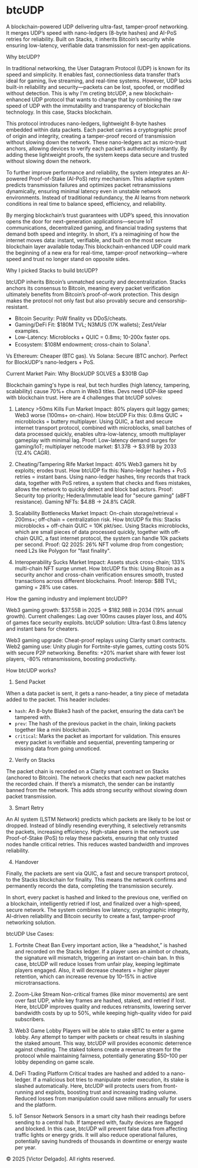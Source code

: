 # btcUDP
A blockchain-powered UDP delivering ultra-fast, tamper-proof networking. It merges UDP’s speed with nano-ledgers (8-byte hashes) and AI-PoS retries for reliability. Built on Stacks, it inherits Bitcoin’s security while ensuring low-latency, verifiable data transmission for next-gen applications.


Why btcUDP?


In traditional networking, the User Datagram Protocol (UDP) is known for its speed and simplicity. It enables fast, connectionless data transfer that’s ideal for gaming, live streaming, and real-time systems. However, UDP lacks built-in reliability and security—packets can be lost, spoofed, or modified without detection. This is why I'm creting btcUDP, a new blockchain-enhanced UDP protocol that wants to change that by combining the raw speed of UDP with the immutability and transparency of blockchain technology. In this case, Stacks blockchain.

This protocol introduces nano-ledgers, lightweight 8-byte hashes embedded within data packets. Each packet carries a cryptographic proof of origin and integrity, creating a tamper-proof record of transmission without slowing down the network. These nano-ledgers act as micro-trust anchors, allowing devices to verify each packet’s authenticity instantly. By adding these lightweight proofs, the system keeps data secure and trusted without slowing down the network.

To further improve performance and reliability, the system integrates an AI-powered Proof-of-Stake (AI-PoS) retry mechanism. This adaptive system predicts transmission failures and optimizes packet retransmissions dynamically, ensuring minimal latency even in unstable network environments. Instead of traditional redundancy, the AI learns from network conditions in real time to balance speed, efficiency, and reliability.

By merging blockchain’s trust guarantees with UDP’s speed, this innovation opens the door for next-generation applications—secure IoT communications, decentralized gaming, and financial trading systems that demand both speed and integrity. In short, it’s a reimagining of how the internet moves data: instant, verifiable, and built on the most secure blockchain layer available today.This blockchain-enhanced UDP could mark the beginning of a new era for real-time, tamper-proof networking—where speed and trust no longer stand on opposite sides.


Why I picked Stacks to build btcUDP? 

btcUDP inherits Bitcoin’s unmatched security and decentralization. Stacks anchors its consensus to Bitcoin, meaning every packet verification ultimately benefits from Bitcoin’s proof-of-work protection. This design makes the protocol not only fast but also provably secure and censorship-resistant. 

- Bitcoin Security: PoW finality vs DDoS/cheats.
- Gaming/DeFi Fit: $180M TVL; N3MUS (17K wallets); Zest/Velar examples.
- Low-Latency: Microblocks + QUIC = 0.8ms; 10-200x faster ops.
- Ecosystem: $108M endowment; cross-chain to Solana<SUP>1</SUP>.

Vs Ethereum: Cheaper (BTC gas). Vs Solana: Secure (BTC anchor). Perfect for BlockUDP's nano-ledgers + PoS.


Current Market Pain: Why BlockUDP SOLVES a $301B Gap

Blockchain gaming's hype is real, but tech hurdles (high latency, tampering, scalability) cause 70%+ churn in Web3 titles. Devs need UDP-like speed with blockchain trust. Here are 4 challenges that btcUDP solves:

1) Latency >50ms Kills Fun
Market Impact: 80% players quit laggy games; Web3 worse (100ms+ on-chain).
How btcUDP Fix this: 0.8ms QUIC + microblocks = buttery multiplayer. Using QUIC, a fast and secure internet transport protocol, combined with microblocks, small batches of data processed quickly, enables ultra-low-latency, smooth multiplayer gameplay with minimal lag.
Proof: Low-latency demand surges for gaming/IoT; multiplayer netcode market: $1.37B → $3.91B by 2033 (12.4% CAGR). 

2) Cheating/Tampering Rife
Market Impact: 40% Web3 gamers hit by exploits; erodes trust.
How btcUDP fix this: Nano-ledger hashes + PoS retries = instant bans. Using nano-ledger hashes, tiny records that track data, together with PoS retires, a system that checks and fixes mistakes, allows the network to quickly detect and block bad actors.
Proof: Security top priority; Hedera/Immutable lead for "secure gaming" (aBFT resistance). Gaming NFTs: $4.8B → 24.8% CAGR.

3) Scalability Bottlenecks
Market Impact: On-chain storage/retrieval = 200ms+; off-chain = centralization risk.
How btcUDP fix this: Stacks microblocks + off-chain QUIC = 10K pkt/sec. Using Stacks microblocks, which are small pieces of data processed quickly, together with off-chain QUIC, a fast internet protocol, the system can handle 10k packets per second.
Proof: Q2 2025: 26% NFT volume drop from congestion; need L2s like Polygon for "fast finality". 

4) Interoperability Sucks
Market Impact: Assets stuck cross-chain; 133% multi-chain NFT surge unmet.
How btcUDP fix this: Using Bitcoin as a security anchor and cross-chain verification ensures smooth, trusted transactions across different blockchains.
Proof: Interop: $8B TVL; gaming = 28% use cases.

How the gaming industry and implement btcUDP?

Web3 gaming growth: $37.55B in 2025 → $182.98B in 2034 (19% annual growth).
Current challenges: Lag over 100ms causes player loss, and 40% of games face security exploits.
btcUDP solution: Ultra-fast 0.8ms latency and instant bans for cheaters.

Web3 gaming upgrade: Cheat-proof replays using Clarity smart contracts.
Web2 gaming use: Unity plugin for Fortnite-style games, cutting costs 50% with secure P2P networking.
Benefits: +20% market share with fewer lost players, -80% retransmissions, boosting productivity.


How btcUDP works?

1) Send Packet

When a data packet is sent, it gets a nano-header, a tiny piece of metadata added to the packet. This header includes:

* `hash`: An 8-byte Blake3 hash of the packet, ensuring the data can’t be tampered with.
* `prev`: The hash of the previous packet in the chain, linking packets together like a mini blockchain.
* `critical`: Marks the packet as important for validation.
This ensures every packet is verifiable and sequential, preventing tampering or missing data from going unnoticed.

2) Verify on Stacks
   
The packet chain is recorded on a Clarity smart contract on Stacks (anchored to Bitcoin). The network checks that each new packet matches the recorded chain. If there’s a mismatch, the sender can be instantly banned from the network. This adds strong security without slowing down packet transmission.

3) Smart Retry
   
An AI system (LSTM Network) predicts which packets are likely to be lost or dropped. Instead of blindly resending everything, it selectively retransmits the packets, increasing efficiency. High-stake peers in the network use Proof-of-Stake (PoS) to relay these packets, ensuring that only trusted nodes handle critical retries. This reduces wasted bandwidth and improves reliability.

4) Handover 

Finally, the packets are sent via QUIC, a fast and secure transport protocol, to the Stacks blockchain for finality. This means the network confirms and permanently records the data, completing the transmission securely.

In short, every packet is hashed and linked to the previous one, verified on a blockchain, intelligently retried if lost, and finalized over a high-speed, secure network. The system combines low latency, cryptographic integrity, AI-driven reliability and Bitcoin security to create a fast, tamper-proof networking solution.


btcUDP Use Cases:

1) Fortnite Cheat Ban
Every important action, like a “headshot,” is hashed and recorded on the Stacks ledger. If a player uses an aimbot or cheats, the signature will mismatch, triggering an instant on-chain ban.
In this case, btcUDP will reduce losses from unfair play, keeping legitimate players engaged. Also, it will decrease cheaters = higher player retention, which can increase revenue by 10–15% in active microtransactions.

2) Zoom-Like Stream
Non-critical frames (like minor movements) are sent over fast UDP, while key frames are hashed, staked, and retried if lost.
Here, btcUDP improves quality and reduces retransmits, lowering server bandwidth costs by up to 50%, while keeping high-quality video for paid subscribers.

3) Web3 Game Lobby
Players will be able to stake sBTC to enter a game lobby. Any attempt to tamper with packets or cheat results in slashing the staked amount.
This way, btcUDP will provides economic deterrence against cheating. The staked tokens create a revenue stream for the protocol while maintaining fairness, potentially generating $50–100 per lobby depending on game scale.

4) DeFi Trading Platform
Critical trades are hashed and added to a nano-ledger. If a malicious bot tries to manipulate order execution, its stake is slashed automatically.
Here, btcUDP will protects users from front-running and exploits, boosting trust and increasing trading volume. Reduced losses from manipulation could save millions annually for users and the platform.

5) IoT Sensor Network
Sensors in a smart city hash their readings before sending to a central hub. If tampered with, faulty devices are flagged and blocked.
In this case, btcUDP will prevent false data from affecting traffic lights or energy grids. It will also reduce operational failures, potentially saving hundreds of thousands in downtime or energy waste per year.





























© 2025 [Victor Delgado]. All rights reserved.
